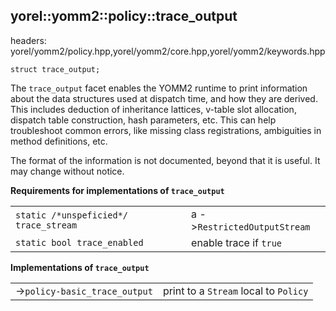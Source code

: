 ## yorel::yomm2::policy::**trace_output**
headers: yorel/yomm2/policy.hpp,yorel/yomm2/core.hpp,yorel/yomm2/keywords.hpp

    struct trace_output;

The `trace_output` facet enables the YOMM2 runtime to print information about
the data structures used at dispatch time, and how they are derived. This
includes deduction of inheritance lattices, v-table slot allocation, dispatch
table construction, hash parameters, etc. This can help troubleshoot common
errors, like missing class registrations, ambiguities in method definitions,
etc.

The format of the information is not documented, beyond that it is useful. It
may change without notice.

**Requirements for implementations of `trace_output`**

|                                       |                              |
| ------------------------------------- | ---------------------------- |
| `static /*unspeficied*/ trace_stream` | a ->`RestrictedOutputStream` |
| `static bool trace_enabled`           | enable trace if `true`       |



**Implementations of `trace_output`**

|                               |                                       |
| ----------------------------- | ------------------------------------- |
| ->`policy-basic_trace_output` | print to a `Stream` local to `Policy` |
